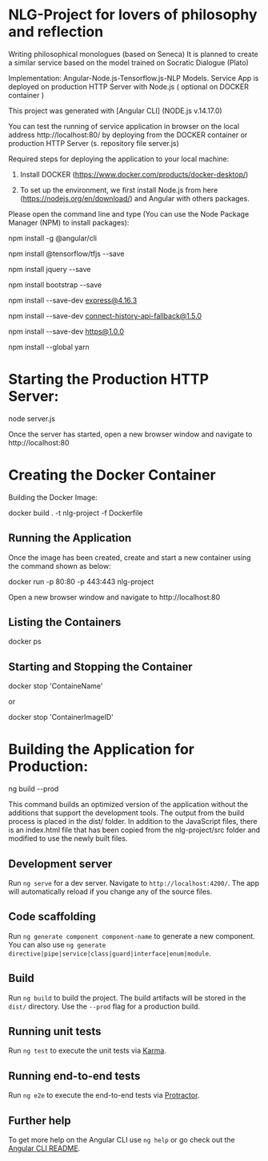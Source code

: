 # NLG-Project for lovers of philosophy and reflection

Writing philosophical monologues (based on Seneca) 
It is planned to create a similar service based on the model trained on Socratic Dialogue (Plato)

Implementation: Angular-Node.js-Tensorflow.js-NLP Models. 
Service App is deployed on production HTTP Server with Node.js ( optional on DOCKER container )


This project was generated with [Angular CLI] (NODE.js v.14.17.0)

You can test the running of service application in browser on the local address http://localhost:80/ by deploying from the DOCKER container or production HTTP Server (s. repository file  server.js)

Required steps for deploying the application to your local machine:

1. Install DOCKER (https://www.docker.com/products/docker-desktop/)


2. To set up the  environment, we first install Node.js from here (https://nodejs.org/en/download/) and Angular with others packages. 

Please open the command line and type (You can use the Node Package Manager (NPM) to install packages):

npm install -g @angular/cli

npm install @tensorflow/tfjs --save

npm install jquery --save

npm install bootstrap --save

npm install --save-dev express@4.16.3

npm install --save-dev connect-history-api-fallback@1.5.0

npm install --save-dev https@1.0.0

npm install --global yarn

# Starting the Production HTTP Server:

node server.js

Once the server has started, open a new browser window and navigate to http://localhost:80

# Creating the Docker Container

Building the Docker Image:

docker build . -t nlg-project -f Dockerfile

## Running the Application

Once the image has been created, create and start a new container using the command shown as below:

docker run -p 80:80 -p 443:443 nlg-project

Open a new browser window and navigate to http://localhost:80

## Listing the Containers

docker ps

## Starting and Stopping the Container

docker stop 'ContaineName'

or

docker stop 'ContainerImageID'

# Building the Application for Production:

ng build --prod

This command builds an optimized version of the application without the additions that support the development tools. The output from the build process is placed in the dist/ folder. In addition to the JavaScript files, there is an index.html file that has been copied from the nlg-project/src folder and modified to use the newly built files.

## Development server

Run `ng serve` for a dev server. Navigate to `http://localhost:4200/`. The app will automatically reload if you change any of the source files.

## Code scaffolding

Run `ng generate component component-name` to generate a new component. You can also use `ng generate directive|pipe|service|class|guard|interface|enum|module`.

## Build

Run `ng build` to build the project. The build artifacts will be stored in the `dist/` directory. Use the `--prod` flag for a production build.

## Running unit tests

Run `ng test` to execute the unit tests via [Karma](https://karma-runner.github.io).

## Running end-to-end tests

Run `ng e2e` to execute the end-to-end tests via [Protractor](http://www.protractortest.org/).

## Further help

To get more help on the Angular CLI use `ng help` or go check out the [Angular CLI README](https://github.com/angular/angular-cli/blob/master/README.md).
